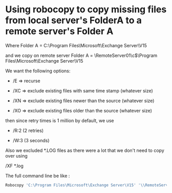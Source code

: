 # Using robocopy to copy missing files from local server's FolderA to a remote server's Folder A

Where Folder A = C:\Program Files\Microsoft\Exchange Server\V15

and we copy on remote server Folder A = \\RemoteServer01\c$\Program Files\Microsoft\Exchange Server\V15

We want the following options:

- /E => recurse

- /XC => exclude existing files with same time stamp (whatever size)

- /XN => exclude existing files newer than the source (whatever size)

- /XO => exclude existing files older than the source (whatever size)


then since retry times is 1 million by default, we use 

- /R:2 (2 retries)

- /W:3 (3 seconds)

Also we excluded *.LOG files as there were a lot that we don't need to copy over using

/XF *.log


The full command line be like :

```powershell
Robocopy 'C:\Program Files\Microsoft\Exchange Server\V15' '\\RemoteServer01\c$\Program Files\Microsoft\Exchange Server\V15' /E /XC /XN /XO /R:2 /W:3 /XF *.log
```

